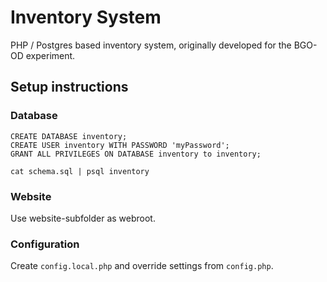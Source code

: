 # Inventory System

PHP / Postgres based inventory system, originally developed for the BGO-OD experiment. 

## Setup instructions

### Database

```
CREATE DATABASE inventory;
CREATE USER inventory WITH PASSWORD 'myPassword';
GRANT ALL PRIVILEGES ON DATABASE inventory to inventory;

cat schema.sql | psql inventory
```

### Website

Use website-subfolder as webroot. 

### Configuration

Create `config.local.php` and override settings from `config.php`. 
